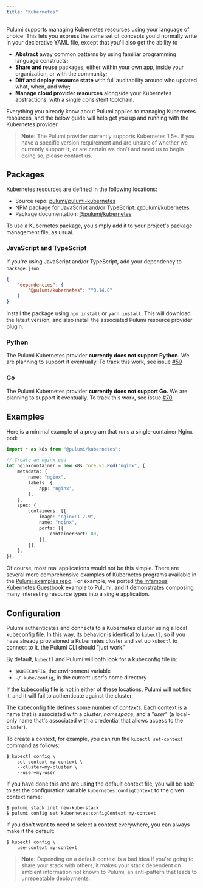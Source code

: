 ```yaml
---
title: "Kubernetes"
---
```


Pulumi supports managing Kubernetes resources using your language of choice.  This lets you express the same set of
concepts you'd normally write in your declarative YAML file, except that you'll also get the ability to

* **Abstract** away common patterns by using familiar programming language constructs;
* **Share and reuse** packages, either within your own app, inside your organization, or with the community;
* **Diff and deploy resource state** with full auditability around who updated what, when, and why;
* **Manage cloud provider resources** alongside your Kubernetes abstractions, with a single consistent toolchain.

Everything you already know about Pulumi applies to managing Kubernetes resources, and the below guide will help get
you up and running with the Kubernetes provider.

> **Note:** The Pulumi provider currently supports Kubernetes 1.5+.  If you have a specific version requirement and are
> unsure of whether we currently support it, or are certain we don't and need us to begin doing so, please contact us.

## Packages

Kubernetes resources are defined in the following locations:

* Source repo: [pulumi/pulumi-kubernetes](https://github.com/pulumi/pulumi-kubernetes)
* NPM package for JavaScript and/or TypeScript: [@pulumi/kubernetes](https://www.npmjs.com/package/@pulumi/kubernetes)
* Package documentation: [@pulumi/kubernetes](pkg/nodejs/@pulumi/kubernetes)

To use a Kubernetes package, you simply add it to your project's package management file, as usual.

### JavaScript and TypeScript

If you're using JavaScript and/or TypeScript, add your dependency to `package.json`:

```json
{
    "dependencies": {
        "@pulumi/kubernetes": "^0.14.0"
    }
}
```

Install the package using `npm install` or `yarn install`.  This will download the latest version, and also install
the associated Pulumi resource provider plugin.

### Python

The Pulumi Kubernetes provider **currently does not support Python.** We are planning to support it eventually. To track
this work, see issue [#59](https://github.com/pulumi/pulumi-kubernetes/issues/59)

### Go

The Pulumi Kubernetes provider **currently does not support Go.** We are planning to support it eventually. To track
this work, see issue [#70](https://github.com/pulumi/pulumi-kubernetes/issues/70)

## Examples

Here is a minimal example of a program that runs a single-container Nginx pod:

```typescript
import * as k8s from "@pulumi/kubernetes";

// Create an nginx pod
let nginxcontainer = new k8s.core.v1.Pod("nginx", {
    metadata: {
        name: "nginx",
        labels: {
            app: "nginx",
        },
    },
    spec: {
        containers: [{
            image: "nginx:1.7.9",
            name: "nginx",
            ports: [{
                containerPort: 80,
            }],
        }],
    },
});
```

Of course, most real applications would not be this simple.  There are several more comprehensive examples of
Kubernetes programs available in the [Pulumi examples repo](https://github.com/pulumi/examples).  For example, we
ported [the infamous Kubernetes Guestbook
example](https://github.com/pulumi/examples/tree/master/kubernetes-ts-guestbook) to Pulumi, and it demonstrates
composing many interesting resource types into a single application.

## Configuration

Pulumi authenticates and connects to a Kubernetes cluster using a local
[kubeconfig file](https://kubernetes.io/docs/tasks/access-application-cluster/configure-access-multiple-clusters/). In
this way, its behavior is identical to `kubectl`, so if you have already provisioned a Kubernetes cluster and set up
`kubectl` to connect to it, the Pulumi CLI should "just work."

By default, `kubectl` and Pulumi will both look for a kubeconfig file in:

* `$KUBECONFIG`, the environment variable
* `~/.kube/config`, in the current user's home directory

If the kubeconfig file is not in either of these locations, Pulumi will not find it, and it will fail to authenticate
against the cluster.

The kubeconfig file defines some number of _contexts_. Each context is a name that is associated with a _cluster_,
_namespace_, and a "_user_" (a local-only name that's associated with a credential that allows access to the cluster).

To create a context, for example, you can run the `kubectl set-context` command as follows:

```
$ kubectl config \
    set-context my-context \
    --cluster=my-cluster \
    --user=my-user
```

If you have done this and are using the default context file, you will be able to set the configuration variable
`kubernetes:configContext` to the given context name:

```
$ pulumi stack init new-kube-stack
$ pulumi config set kubernetes:configContext my-context
```

If you don't want to need to select a context everywhere, you can always make it the default:

```
$ kubectl config \
    use-context my-context
```

> **Note:** Depending on a default context is a bad idea if you're going to share your stack with others; it makes your
> stack dependent on ambient information not known to Pulumi, an anti-pattern that leads to unrepeatable deployments.
